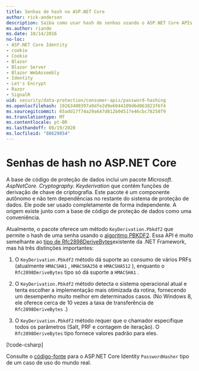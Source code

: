 ```yaml
---
title: Senhas de hash no ASP.NET Core
author: rick-anderson
description: Saiba como usar hash de senhas usando o ASP.NET Core APIs de proteção de dados.
ms.author: riande
ms.date: 10/14/2016
no-loc:
- ASP.NET Core Identity
- cookie
- Cookie
- Blazor
- Blazor Server
- Blazor WebAssembly
- Identity
- Let's Encrypt
- Razor
- SignalR
uid: security/data-protection/consumer-apis/password-hashing
ms.openlocfilehash: 19263400397a9dfe2d9e6044109d6d063023f6f4
ms.sourcegitcommit: 65add17f74a29a647d812b04517e46cbc78258f9
ms.translationtype: MT
ms.contentlocale: pt-BR
ms.lasthandoff: 08/19/2020
ms.locfileid: "88629854"
---
```

# <a name="hash-passwords-in-aspnet-core"></a>Senhas de hash no ASP.NET Core

A base de código de proteção de dados inclui um pacote *Microsoft. AspNetCore. Cryptography. Keyderivation* que contém funções de derivação de chave de criptografia. Este pacote é um componente autônomo e não tem dependências no restante do sistema de proteção de dados. Ele pode ser usado completamente de forma independente. A origem existe junto com a base de código de proteção de dados como uma conveniência.

Atualmente, o pacote oferece um método `KeyDerivation.Pbkdf2` que permite o hash de uma senha usando o [algoritmo PBKDF2](https://tools.ietf.org/html/rfc2898#section-5.2). Essa API é muito semelhante ao [tipo de Rfc2898DeriveBytes](/dotnet/api/system.security.cryptography.rfc2898derivebytes)existente da .NET Framework, mas há três distinções importantes:

1. O `KeyDerivation.Pbkdf2` método dá suporte ao consumo de vários PRFs (atualmente `HMACSHA1` , `HMACSHA256` e `HMACSHA512` ), enquanto o `Rfc2898DeriveBytes` tipo só dá suporte a `HMACSHA1` .

2. O `KeyDerivation.Pbkdf2` método detecta o sistema operacional atual e tenta escolher a implementação mais otimizada da rotina, fornecendo um desempenho muito melhor em determinados casos. (No Windows 8, ele oferece cerca de 10 vezes a taxa de transferência de `Rfc2898DeriveBytes` .)

3. O `KeyDerivation.Pbkdf2` método requer que o chamador especifique todos os parâmetros (Salt, PRF e contagem de iteração). O `Rfc2898DeriveBytes` tipo fornece valores padrão para eles.

[!code-csharp[](password-hashing/samples/passwordhasher.cs)]

Consulte o [código-fonte](https://github.com/dotnet/AspNetCore/blob/master/src/Identity/Extensions.Core/src/PasswordHasher.cs) para o ASP.NET Core Identity `PasswordHasher` tipo de um caso de uso do mundo real.
